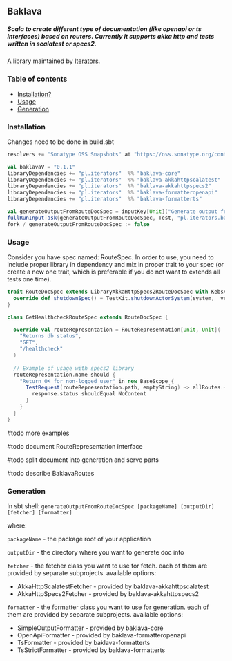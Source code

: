 ## Baklava
##### Scala to create different type of documentation (like openapi or ts interfaces) based on routers. Currently it supports akka http and tests written in scalatest or specs2.

A library maintained by [Iterators](https://www.iteratorshq.com).


### Table of contents
* [Installation?](#installation)
* [Usage](#usage)
* [Generation](#generation)

### Installation

Changes need to be done in build.sbt

```scala
resolvers += "Sonatype OSS Snapshots" at "https://oss.sonatype.org/content/repositories/snapshots"

val baklavaV = "0.1.1"
libraryDependencies += "pl.iterators"  %% "baklava-core"               % baklavaV  % "test"
libraryDependencies += "pl.iterators"  %% "baklava-akkahttpscalatest"  % baklavaV  % "test" # [optional - if you use scalatest]
libraryDependencies += "pl.iterators"  %% "baklava-akkahttpspecs2"     % baklavaV  % "test" # [optional - if you use specs2]
libraryDependencies += "pl.iterators"  %% "baklava-formatteropenapi"   % baklavaV  % "test" # [optional - if you want to generate openapi]
libraryDependencies += "pl.iterators"  %% "baklava-formatterts"        % baklavaV  % "test" # [optional - if you want to generate ts interfaces]

val generateOutputFromRouteDocSpec = inputKey[Unit]("Generate output from route spec")
fullRunInputTask(generateOutputFromRouteDocSpec, Test, "pl.iterators.baklava.core.GenerateOutputFromRouteDocSpec")
fork / generateOutputFromRouteDocSpec := false

```


### Usage

Consider you have spec named: RouteSpec. In order to use, you need to include proper library in dependency and mix in proper trait to your spec (or create a new one trait, which is preferable if you do not want to extends all tests one time).

```scala
trait RouteDocSpec extends LibraryAkkaHttpSpecs2RouteDocSpec with KebsArbitraryPredefs with KebsJsonSchemaPredefs with RouteSpec {
  override def shutdownSpec() = TestKit.shutdownActorSystem(system,  verifySystemShutdown = true)
}

class GetHealthcheckRouteSpec extends RouteDocSpec {

  override val routeRepresentation = RouteRepresentation[Unit, Unit](
    "Returns db status",
    "GET",
    "/healthcheck"
  )
  
  // Example of usage with specs2 library
  routeRepresentation.name should {
    "Return OK for non-logged user" in new BaseScope {
      TestRequest(routeRepresentation.path, emptyString) ~> allRoutes ~> check {
        response.status shouldEqual NoContent
      }
    }
  }
}

```

#todo more examples

#todo document RouteRepresentation interface

#todo split document into generation and serve parts

#todo describe BaklavaRoutes


### Generation

In sbt shell:
`generateOutputFromRouteDocSpec [packageName] [outputDir] [fetcher] [formatter]`

where:

`packageName` - the package root of your application

`outputDir` - the directory where you want to generate doc into

`fetcher` - the fetcher class you want to use for fetch. each of them are provided by separate subprojects.
available options:
- AkkaHttpScalatestFetcher - provided by baklava-akkahttpscalatest
- AkkaHttpSpecs2Fetcher - provided by baklava-akkahttpspecs2

`formatter` - the formatter class you want to use for generation. each of them are provided by separate subprojects.
available options:
- SimpleOutputFormatter - provided by baklava-core
- OpenApiFormatter - provided by baklava-formatteropenapi
- TsFormatter - provided by baklava-formatterts
- TsStrictFormatter - provided by baklava-formatterts
